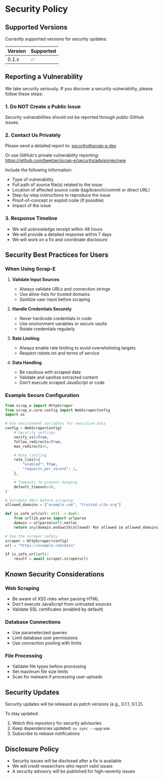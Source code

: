 # Security Policy

## Supported Versions

Currently supported versions for security updates:

| Version | Supported          |
| ------- | ------------------ |
| 0.1.x   | :white_check_mark: |

## Reporting a Vulnerability

We take security seriously. If you discover a security vulnerability, please follow these steps:

### 1. Do NOT Create a Public Issue

Security vulnerabilities should not be reported through public GitHub issues.

### 2. Contact Us Privately

Please send a detailed report to: security@scrap-e.dev

Or use GitHub's private vulnerability reporting:
https://github.com/beelzer/scrap-e/security/advisories/new

Include the following information:
- Type of vulnerability
- Full path of source file(s) related to the issue
- Location of affected source code (tag/branch/commit or direct URL)
- Step-by-step instructions to reproduce the issue
- Proof-of-concept or exploit code (if possible)
- Impact of the issue

### 3. Response Timeline

- We will acknowledge receipt within 48 hours
- We will provide a detailed response within 7 days
- We will work on a fix and coordinate disclosure

## Security Best Practices for Users

### When Using Scrap-E

1. **Validate Input Sources**
   - Always validate URLs and connection strings
   - Use allow-lists for trusted domains
   - Sanitize user input before scraping

2. **Handle Credentials Securely**
   - Never hardcode credentials in code
   - Use environment variables or secure vaults
   - Rotate credentials regularly

3. **Rate Limiting**
   - Always enable rate limiting to avoid overwhelming targets
   - Respect robots.txt and terms of service

4. **Data Handling**
   - Be cautious with scraped data
   - Validate and sanitize extracted content
   - Don't execute scraped JavaScript or code

### Example Secure Configuration

```python
from scrap_e import HttpScraper
from scrap_e.core.config import WebScraperConfig
import os

# Use environment variables for sensitive data
config = WebScraperConfig(
    # Security settings
    verify_ssl=True,
    follow_redirects=True,
    max_redirects=5,

    # Rate limiting
    rate_limit={
        "enabled": True,
        "requests_per_second": 1,
    },

    # Timeouts to prevent hanging
    default_timeout=30,
)

# Validate URLs before scraping
allowed_domains = ["example.com", "trusted-site.org"]

def is_safe_url(url: str) -> bool:
    from urllib.parse import urlparse
    domain = urlparse(url).netloc
    return any(domain.endswith(allowed) for allowed in allowed_domains)

# Use the scraper safely
scraper = HttpScraper(config)
url = "https://example.com/data"

if is_safe_url(url):
    result = await scraper.scrape(url)
```

## Known Security Considerations

### Web Scraping
- Be aware of XSS risks when parsing HTML
- Don't execute JavaScript from untrusted sources
- Validate SSL certificates (enabled by default)

### Database Connections
- Use parameterized queries
- Limit database user permissions
- Use connection pooling with limits

### File Processing
- Validate file types before processing
- Set maximum file size limits
- Scan for malware if processing user uploads

## Security Updates

Security updates will be released as patch versions (e.g., 0.1.1, 0.1.2).

To stay updated:
1. Watch this repository for security advisories
2. Keep dependencies updated: `uv sync --upgrade`
3. Subscribe to release notifications

## Disclosure Policy

- Security issues will be disclosed after a fix is available
- We will credit researchers who report valid issues
- A security advisory will be published for high-severity issues
